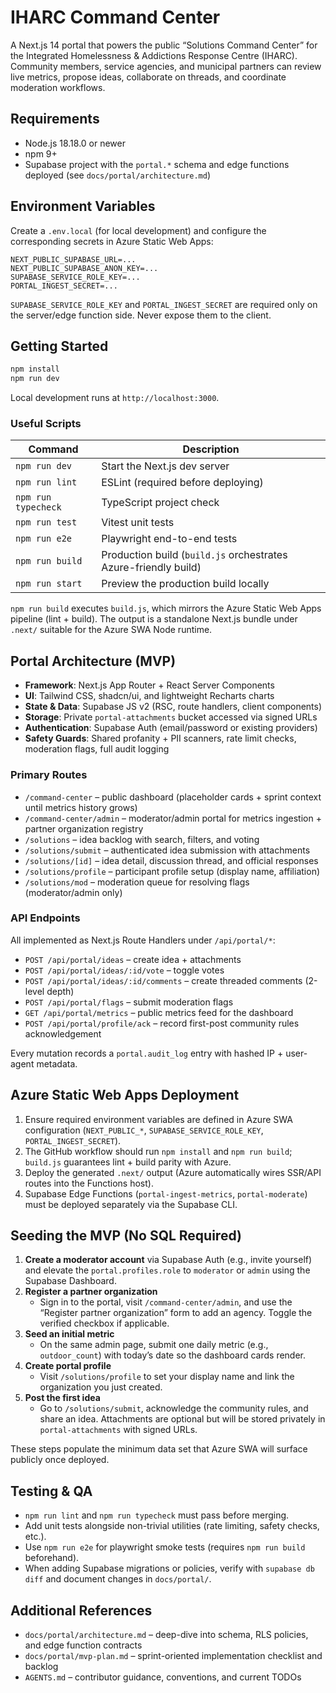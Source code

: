 # IHARC Command Center

A Next.js 14 portal that powers the public “Solutions Command Center” for the Integrated Homelessness & Addictions Response Centre (IHARC). Community members, service agencies, and municipal partners can review live metrics, propose ideas, collaborate on threads, and coordinate moderation workflows.

## Requirements
- Node.js 18.18.0 or newer
- npm 9+
- Supabase project with the `portal.*` schema and edge functions deployed (see `docs/portal/architecture.md`)

## Environment Variables
Create a `.env.local` (for local development) and configure the corresponding secrets in Azure Static Web Apps:

```
NEXT_PUBLIC_SUPABASE_URL=...
NEXT_PUBLIC_SUPABASE_ANON_KEY=...
SUPABASE_SERVICE_ROLE_KEY=...
PORTAL_INGEST_SECRET=...
```

`SUPABASE_SERVICE_ROLE_KEY` and `PORTAL_INGEST_SECRET` are required only on the server/edge function side. Never expose them to the client.

## Getting Started
```bash
npm install
npm run dev
```
Local development runs at `http://localhost:3000`.

### Useful Scripts
| Command | Description |
|---------|-------------|
| `npm run dev` | Start the Next.js dev server |
| `npm run lint` | ESLint (required before deploying) |
| `npm run typecheck` | TypeScript project check |
| `npm run test` | Vitest unit tests |
| `npm run e2e` | Playwright end-to-end tests |
| `npm run build` | Production build (`build.js` orchestrates Azure-friendly build) |
| `npm run start` | Preview the production build locally |

`npm run build` executes `build.js`, which mirrors the Azure Static Web Apps pipeline (lint + build). The output is a standalone Next.js bundle under `.next/` suitable for the Azure SWA Node runtime.

## Portal Architecture (MVP)
- **Framework**: Next.js App Router + React Server Components
- **UI**: Tailwind CSS, shadcn/ui, and lightweight Recharts charts
- **State & Data**: Supabase JS v2 (RSC, route handlers, client components)
- **Storage**: Private `portal-attachments` bucket accessed via signed URLs
- **Authentication**: Supabase Auth (email/password or existing providers)
- **Safety Guards**: Shared profanity + PII scanners, rate limit checks, moderation flags, full audit logging

### Primary Routes
- `/command-center` – public dashboard (placeholder cards + sprint context until metrics history grows)
- `/command-center/admin` – moderator/admin portal for metrics ingestion + partner organization registry
- `/solutions` – idea backlog with search, filters, and voting
- `/solutions/submit` – authenticated idea submission with attachments
- `/solutions/[id]` – idea detail, discussion thread, and official responses
- `/solutions/profile` – participant profile setup (display name, affiliation)
- `/solutions/mod` – moderation queue for resolving flags (moderator/admin only)

### API Endpoints
All implemented as Next.js Route Handlers under `/api/portal/*`:
- `POST /api/portal/ideas` – create idea + attachments
- `POST /api/portal/ideas/:id/vote` – toggle votes
- `POST /api/portal/ideas/:id/comments` – create threaded comments (2-level depth)
- `POST /api/portal/flags` – submit moderation flags
- `GET /api/portal/metrics` – public metrics feed for the dashboard
- `POST /api/portal/profile/ack` – record first-post community rules acknowledgement

Every mutation records a `portal.audit_log` entry with hashed IP + user-agent metadata.

## Azure Static Web Apps Deployment
1. Ensure required environment variables are defined in Azure SWA configuration (`NEXT_PUBLIC_*`, `SUPABASE_SERVICE_ROLE_KEY`, `PORTAL_INGEST_SECRET`).
2. The GitHub workflow should run `npm install` and `npm run build`; `build.js` guarantees lint + build parity with Azure.
3. Deploy the generated `.next/` output (Azure automatically wires SSR/API routes into the Functions host).
4. Supabase Edge Functions (`portal-ingest-metrics`, `portal-moderate`) must be deployed separately via the Supabase CLI.

## Seeding the MVP (No SQL Required)
1. **Create a moderator account** via Supabase Auth (e.g., invite yourself) and elevate the `portal.profiles.role` to `moderator` or `admin` using the Supabase Dashboard.
2. **Register a partner organization**
   - Sign in to the portal, visit `/command-center/admin`, and use the “Register partner organization” form to add an agency. Toggle the verified checkbox if applicable.
3. **Seed an initial metric**
   - On the same admin page, submit one daily metric (e.g., `outdoor_count`) with today’s date so the dashboard cards render.
4. **Create portal profile**
   - Visit `/solutions/profile` to set your display name and link the organization you just created.
5. **Post the first idea**
   - Go to `/solutions/submit`, acknowledge the community rules, and share an idea. Attachments are optional but will be stored privately in `portal-attachments` with signed URLs.

These steps populate the minimum data set that Azure SWA will surface publicly once deployed.

## Testing & QA
- `npm run lint` and `npm run typecheck` must pass before merging.
- Add unit tests alongside non-trivial utilities (rate limiting, safety checks, etc.).
- Use `npm run e2e` for playwright smoke tests (requires `npm run build` beforehand).
- When adding Supabase migrations or policies, verify with `supabase db diff` and document changes in `docs/portal/`.

## Additional References
- `docs/portal/architecture.md` – deep-dive into schema, RLS policies, and edge function contracts
- `docs/portal/mvp-plan.md` – sprint-oriented implementation checklist and backlog
- `AGENTS.md` – contributor guidance, conventions, and current TODOs
